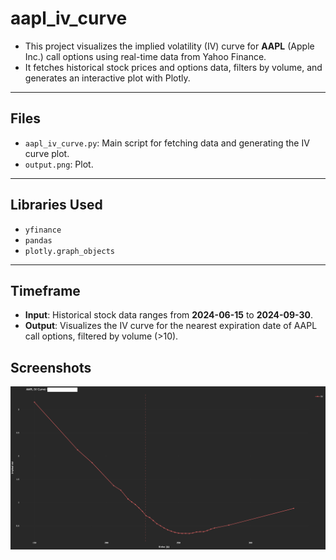 # aapl_iv_curve

- This project visualizes the implied volatility (IV) curve for **AAPL** (Apple Inc.) call options using real-time data from Yahoo Finance.
- It fetches historical stock prices and options data, filters by volume, and generates an interactive plot with Plotly.

---

## Files
- `aapl_iv_curve.py`: Main script for fetching data and generating the IV curve plot.
- `output.png`: Plot.

---

## Libraries Used
- `yfinance`
- `pandas`
- `plotly.graph_objects`

---

## Timeframe
- **Input**: Historical stock data ranges from **2024-06-15** to **2024-09-30**.
- **Output**: Visualizes the IV curve for the nearest expiration date of AAPL call options, filtered by volume (>10).

## Screenshots
![output](output.png)


